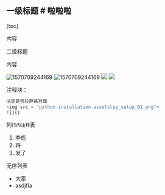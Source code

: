 ##  一级标题  # 啦啦啦
[toc]

内容

二级标题

内容



![1570709244169](inherit.assets/1570709244169.png)
![1570709244169](inherit.assets\1570709244169.png)
<img src = "python-installation.assets/py_setup_01.png">
<img src = "python-installation.assets\py_setup_01.png">



注释块：

```python
决定是否拉萨酱豆腐
<img src = "python-installation.assets\py_setup_01.png">
![]()
```

列`行内注释`表

1. 李彪
2. 将
3. 发了

无序列表

- 大家
- asdjfla

